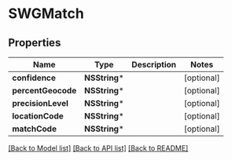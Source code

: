 # SWGMatch

## Properties
Name | Type | Description | Notes
------------ | ------------- | ------------- | -------------
**confidence** | **NSString*** |  | [optional] 
**percentGeocode** | **NSString*** |  | [optional] 
**precisionLevel** | **NSString*** |  | [optional] 
**locationCode** | **NSString*** |  | [optional] 
**matchCode** | **NSString*** |  | [optional] 

[[Back to Model list]](../README.md#documentation-for-models) [[Back to API list]](../README.md#documentation-for-api-endpoints) [[Back to README]](../README.md)


